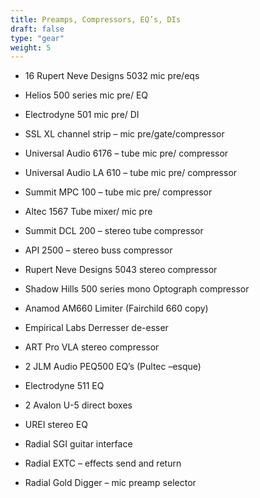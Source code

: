 ```yaml
---
title: Preamps, Compressors, EQ’s, DIs
draft: false
type: "gear"
weight: 5
---
```


- 16 Rupert Neve Designs 5032 mic pre/eqs

- Helios 500 series mic pre/ EQ

- Electrodyne 501 mic pre/ DI

- SSL XL channel strip – mic pre/gate/compressor

- Universal Audio 6176 – tube mic pre/ compressor

- Universal Audio LA 610 – tube mic pre/ compressor

- Summit MPC 100 – tube mic pre/ compressor

- Altec 1567 Tube mixer/ mic pre

- Summit DCL 200 – stereo tube compressor

- API 2500 – stereo buss compressor

- Rupert Neve Designs 5043 stereo compressor

- Shadow Hills 500 series mono Optograph compressor

- Anamod AM660 Limiter (Fairchild 660 copy)

- Empirical Labs Derresser de-esser

- ART Pro VLA stereo compressor

- 2 JLM Audio PEQ500 EQ’s (Pultec –esque)

- Electrodyne 511 EQ

- 2 Avalon U-5 direct boxes

- UREI stereo EQ

- Radial SGI guitar interface

- Radial EXTC – effects send and return

- Radial Gold Digger – mic preamp selector